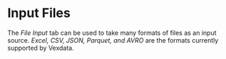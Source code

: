 # Input Files

The _File Input_ tab can be used to take many formats of files as an input source. _Excel, CSV, JSON, Parquet, and AVRO_ are the formats currently supported by Vexdata.
